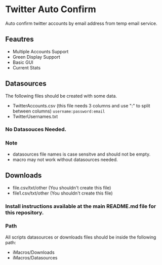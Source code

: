 # Twitter Auto Confirm
Auto confirm twitter accounts by email address from temp email service.

## Feautres
- Multiple Accounts Support
- Green Display Support
- Basic GUI
- Current Stats

## Datasources
The following files should be created with some data.
- TwitterAccounts.csv (this file needs 3 columns and use ":" to split between columns)
`username:password:email`
- TwitterUsernames.txt

### No Datasouces Needed.

### Note
- datasources file names is case sensitve and should not be empty.
- macro may not work without datasources needed.

## Downloads
- file.csv/txt/other (You shouldn't create this file)
- file1.csv/txt/other (You shouldn't create this file)

### Install instructions available at the main README.md file for this repository.

### Path
All scripts datasources or downloads files should be inside the following path:
- iMacros/Downloads
- iMacros/Datasources
